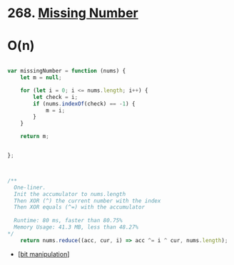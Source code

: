 # 268. [Missing Number](https://leetcode.com/problems/missing-number/)
# O(n)


```js 

var missingNumber = function (nums) {
    let m = null;

    for (let i = 0; i <= nums.length; i++) {
        let check = i;
        if (nums.indexOf(check) == -1) {
            m = i;
        }
    }

    return m;


};

```


```js


/**
  One-liner.
  Init the accumulator to nums.length
  Then XOR (^) the current number with the index
  Then XOR equals (^=) with the accumulator
  
  Runtime: 80 ms, faster than 80.75%
  Memory Usage: 41.3 MB, less than 48.27%
*/
    return nums.reduce((acc, cur, i) => acc ^= i ^ cur, nums.length);

```

- [[bit manipulation]]


[//begin]: # "Autogenerated link references for markdown compatibility"
[bit manipulation]: <../../../patterns/bit manipulation> "bit manipulation"
[//end]: # "Autogenerated link references"